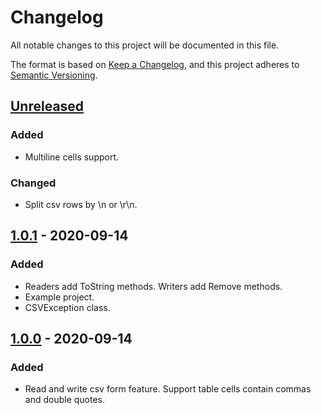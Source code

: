 # Changelog
All notable changes to this project will be documented in this file.

The format is based on [Keep a Changelog](https://keepachangelog.com/en/1.0.0/),
and this project adheres to [Semantic Versioning](https://semver.org/spec/v2.0.0.html).

## [Unreleased]
### Added
- Multiline cells support.

### Changed
- Split csv rows by \n or \r\n.


## [1.0.1] - 2020-09-14
### Added
- Readers add ToString methods. Writers add Remove methods.
- Example project.
- CSVException class.

## [1.0.0] - 2020-09-14
### Added
- Read and write csv form feature. Support table cells contain commas and double quotes.

[Unreleased]: https://github.com/Mr-sB/TinyCSV/compare/v1.0.1...v1.0.2
[1.0.1]: https://github.com/Mr-sB/TinyCSV/compare/v1.0.0...v1.0.1
[1.0.0]: https://github.com/Mr-sB/TinyCSV/releases/tag/v1.0.0
